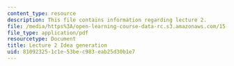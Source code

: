 ```yaml
---
content_type: resource
description: This file contains information regarding lecture 2.
file: /media/https%3A/open-learning-course-data-rc.s3.amazonaws.com/15-390-new-enterprises-spring-2013/810923251c1e53bec983eab25d30b1e7_MIT15_390S13_lec02.pdf
file_type: application/pdf
resourcetype: Document
title: Lecture 2 Idea generation
uid: 81092325-1c1e-53be-c983-eab25d30b1e7
---
```

